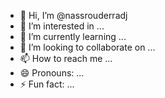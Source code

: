 - 👋 Hi, I’m @nassrouderradj
- 👀 I’m interested in ...
- 🌱 I’m currently learning ...
- 💞️ I’m looking to collaborate on ...
- 📫 How to reach me ...
- 😄 Pronouns: ...
- ⚡ Fun fact: ...

<!---
nassrouderradj/nassrouderradj is a ✨ special ✨ repository because its `README.md` (this file) appears on your GitHub profile.
You can click the Preview link to take a look at your changes.
--->
